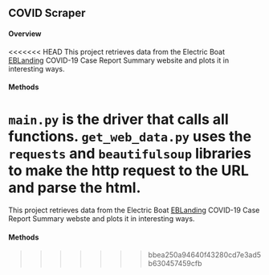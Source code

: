 ## **COVID Scraper**
#### Overview
<<<<<<< HEAD
This project retrieves data from the Electric Boat [EBLanding](https://eblanding.com/covid-19-case-report-summary/) COVID-19 Case Report Summary website and plots it in interesting ways.
#### Methods
`main.py` is the driver that calls all functions.
`get_web_data.py` uses the `requests` and `beautifulsoup` libraries to make the http request to the URL and parse the html.
=======
This project retrieves data from the Electric Boat [EBLanding](https://eblanding.com/covid-19-case-report-summary/) COVID-19 Case Report Summary webste and plots it in interesting ways.
#### Methods
>>>>>>> bbea250a94640f43280cd7e3ad5b630457459cfb

